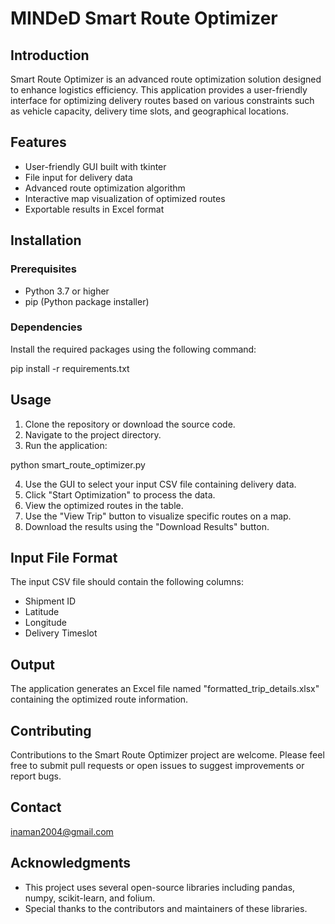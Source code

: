 # MINDeD Smart Route Optimizer

## Introduction

Smart Route Optimizer is an advanced route optimization solution designed to enhance logistics efficiency. This application provides a user-friendly interface for optimizing delivery routes based on various constraints such as vehicle capacity, delivery time slots, and geographical locations.

## Features

- User-friendly GUI built with tkinter
- File input for delivery data
- Advanced route optimization algorithm
- Interactive map visualization of optimized routes
- Exportable results in Excel format

## Installation

### Prerequisites

- Python 3.7 or higher
- pip (Python package installer)

### Dependencies

Install the required packages using the following command:


pip install -r requirements.txt


## Usage

1. Clone the repository or download the source code.
2. Navigate to the project directory.
3. Run the application:


python smart_route_optimizer.py


4. Use the GUI to select your input CSV file containing delivery data.
5. Click "Start Optimization" to process the data.
6. View the optimized routes in the table.
7. Use the "View Trip" button to visualize specific routes on a map.
8. Download the results using the "Download Results" button.

## Input File Format

The input CSV file should contain the following columns:
- Shipment ID
- Latitude
- Longitude
- Delivery Timeslot

## Output

The application generates an Excel file named "formatted_trip_details.xlsx" containing the optimized route information.

## Contributing

Contributions to the Smart Route Optimizer project are welcome. Please feel free to submit pull requests or open issues to suggest improvements or report bugs.

## Contact

inaman2004@gmail.com

## Acknowledgments

- This project uses several open-source libraries including pandas, numpy, scikit-learn, and folium.
- Special thanks to the contributors and maintainers of these libraries.
